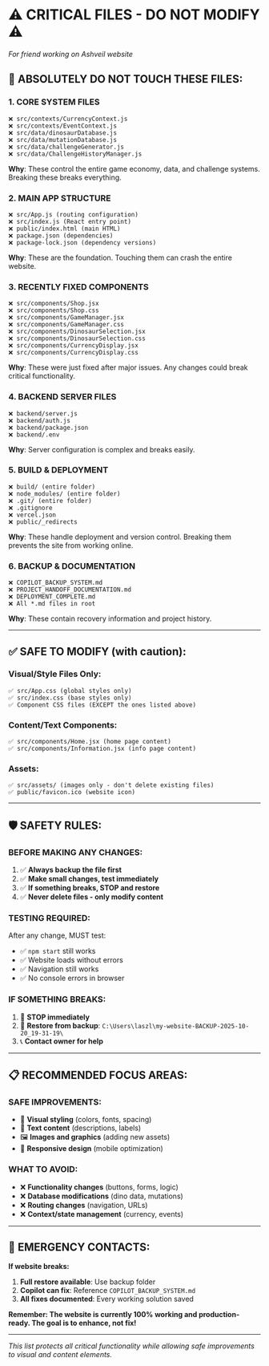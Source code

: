 # ⚠️ CRITICAL FILES - DO NOT MODIFY ⚠️
*For friend working on Ashveil website*

## 🚨 **ABSOLUTELY DO NOT TOUCH THESE FILES:**

### **1. CORE SYSTEM FILES**
```
❌ src/contexts/CurrencyContext.js
❌ src/contexts/EventContext.js
❌ src/data/dinosaurDatabase.js
❌ src/data/mutationDatabase.js
❌ src/data/challengeGenerator.js
❌ src/data/ChallengeHistoryManager.js
```
**Why**: These control the entire game economy, data, and challenge systems. Breaking these breaks everything.

### **2. MAIN APP STRUCTURE**
```
❌ src/App.js (routing configuration)
❌ src/index.js (React entry point)
❌ public/index.html (main HTML)
❌ package.json (dependencies)
❌ package-lock.json (dependency versions)
```
**Why**: These are the foundation. Touching them can crash the entire website.

### **3. RECENTLY FIXED COMPONENTS** 
```
❌ src/components/Shop.jsx
❌ src/components/Shop.css
❌ src/components/GameManager.jsx
❌ src/components/GameManager.css
❌ src/components/DinosaurSelection.jsx
❌ src/components/DinosaurSelection.css
❌ src/components/CurrencyDisplay.jsx
❌ src/components/CurrencyDisplay.css
```
**Why**: These were just fixed after major issues. Any changes could break critical functionality.

### **4. BACKEND SERVER FILES**
```
❌ backend/server.js
❌ backend/auth.js
❌ backend/package.json
❌ backend/.env
```
**Why**: Server configuration is complex and breaks easily.

### **5. BUILD & DEPLOYMENT**
```
❌ build/ (entire folder)
❌ node_modules/ (entire folder)
❌ .git/ (entire folder)
❌ .gitignore
❌ vercel.json
❌ public/_redirects
```
**Why**: These handle deployment and version control. Breaking them prevents the site from working online.

### **6. BACKUP & DOCUMENTATION**
```
❌ COPILOT_BACKUP_SYSTEM.md
❌ PROJECT_HANDOFF_DOCUMENTATION.md
❌ DEPLOYMENT_COMPLETE.md
❌ All *.md files in root
```
**Why**: These contain recovery information and project history.

---

## ✅ **SAFE TO MODIFY (with caution):**

### **Visual/Style Files Only:**
```
✅ src/App.css (global styles only)
✅ src/index.css (base styles only)
✅ Component CSS files (EXCEPT the ones listed above)
```

### **Content/Text Components:**
```
✅ src/components/Home.jsx (home page content)
✅ src/components/Information.jsx (info page content)
```

### **Assets:**
```
✅ src/assets/ (images only - don't delete existing files)
✅ public/favicon.ico (website icon)
```

---

## 🛡️ **SAFETY RULES:**

### **BEFORE MAKING ANY CHANGES:**
1. ✅ **Always backup the file first**
2. ✅ **Make small changes, test immediately**  
3. ✅ **If something breaks, STOP and restore**
4. ✅ **Never delete files - only modify content**

### **TESTING REQUIRED:**
After any change, MUST test:
- ✅ `npm start` still works
- ✅ Website loads without errors
- ✅ Navigation still works
- ✅ No console errors in browser

### **IF SOMETHING BREAKS:**
1. 🚨 **STOP immediately**
2. 🔄 **Restore from backup**: `C:\Users\laszl\my-website-BACKUP-2025-10-20_19-31-19\`
3. 📞 **Contact owner for help**

---

## 📋 **RECOMMENDED FOCUS AREAS:**

### **SAFE IMPROVEMENTS:**
- 🎨 **Visual styling** (colors, fonts, spacing)
- 📝 **Text content** (descriptions, labels)
- 🖼️ **Images and graphics** (adding new assets)
- 📱 **Responsive design** (mobile optimization)

### **WHAT TO AVOID:**
- ❌ **Functionality changes** (buttons, forms, logic)
- ❌ **Database modifications** (dino data, mutations)
- ❌ **Routing changes** (navigation, URLs)
- ❌ **Context/state management** (currency, events)

---

## 🚨 **EMERGENCY CONTACTS:**

**If website breaks:**
1. **Full restore available**: Use backup folder
2. **Copilot can fix**: Reference `COPILOT_BACKUP_SYSTEM.md`
3. **All fixes documented**: Every working solution saved

**Remember: The website is currently 100% working and production-ready. The goal is to enhance, not fix!**

---

*This list protects all critical functionality while allowing safe improvements to visual and content elements.*
